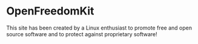 # OpenFreedomKit

This site has been created by a Linux enthusiast to promote free and
open source software and to protect against proprietary software!